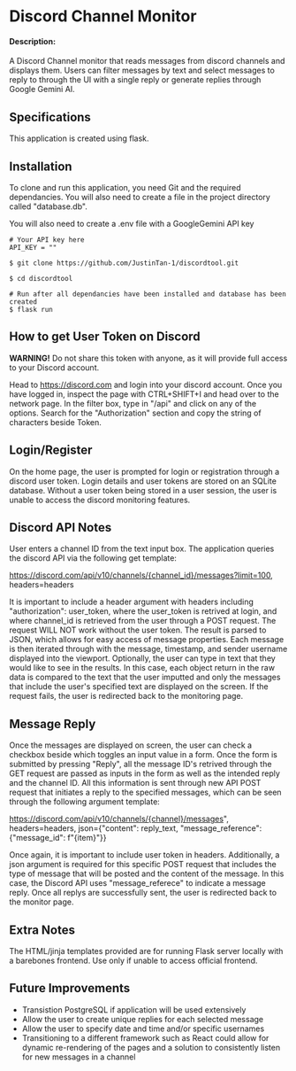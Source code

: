 # Discord Channel Monitor
#### Description:
A Discord Channel monitor that reads messages from discord channels and displays them. Users can filter messages by text and select messages to reply to through the UI with a single reply or generate replies through Google Gemini AI. 

## Specifications
This application is created using flask.

## Installation
To clone and run this application, you need Git and the required dependancies. You will also need to create a file in the project directory called "database.db".

You will also need to create a .env file with a GoogleGemini API key
```console
# Your API key here
API_KEY = ""
```

```console
$ git clone https://github.com/JustinTan-1/discordtool.git

$ cd discordtool

# Run after all dependancies have been installed and database has been created
$ flask run
```

## How to get User Token on Discord

**WARNING!** Do not share this token with anyone, as it will provide full access to your Discord account.

Head to https://discord.com and login into your discord account. Once you have logged in, inspect the page with CTRL+SHIFT+I and head over to the network page. In the filter box, type in "/api" and click on any of the options. Search for the "Authorization" section and copy the string of characters beside Token.

## Login/Register
On the home page, the user is prompted for login or registration through a discord user token. Login details and user tokens are stored on an SQLite database. Without a user token being stored in a user session, the user is unable to access the discord monitoring features.

## Discord API Notes
User enters a channel ID from the text input box. The application queries the discord API via the following get template:

https://discord.com/api/v10/channels/{channel_id}/messages?limit=100, headers=headers

It is important to include a header argument with headers including "authorization": user_token, where the user_token is retrived at login, and where channel_id is retrieved from the user through a POST request. The request WILL NOT work without the user token. The result is parsed to JSON, which allows for easy access of message properties. Each message is then iterated through with the message, timestamp, and sender username displayed into the viewport. Optionally, the user can type in text that they would like to see in the results. In this case, each object return in the raw data is compared to the text that the user imputted and only the messages that include the user's specified text are displayed on the screen. If the request fails, the user is redirected back to the monitoring page.

## Message Reply
Once the messages are displayed on screen, the user can check a checkbox beside which toggles an input value in a form. Once the form is submitted by pressing "Reply", all the message ID's retrived through the GET request are passed as inputs in the form as well as the intended reply and the channel ID. All this information is sent through new API POST request that initiates a reply to the specified messages, which can be seen through the following argument template:

https://discord.com/api/v10/channels/{channel}/messages", headers=headers, json={"content": reply_text, "message_reference": {"message_id": f"{item}"}}

Once again, it is important to include user token in headers. Additionally, a json argument is required for this specific POST request that includes the type of message that will be posted and the content of the message. In this case, the Discord API uses "message_referece" to indicate a message reply. Once all replys are successfully sent, the user is redirected back to the monitor page.

## Extra Notes
The HTML/jinja templates provided are for running Flask server locally with a barebones frontend. Use only if unable to access official frontend.


## Future Improvements
- Transistion PostgreSQL if application will be used extensively
- Allow the user to create unique replies for each selected message
- Allow the user to specify date and time and/or specific usernames
- Transitioning to a different framework such as React could allow for dynamic re-rendering of the pages and a solution to consistently listen for new messages in a channel
